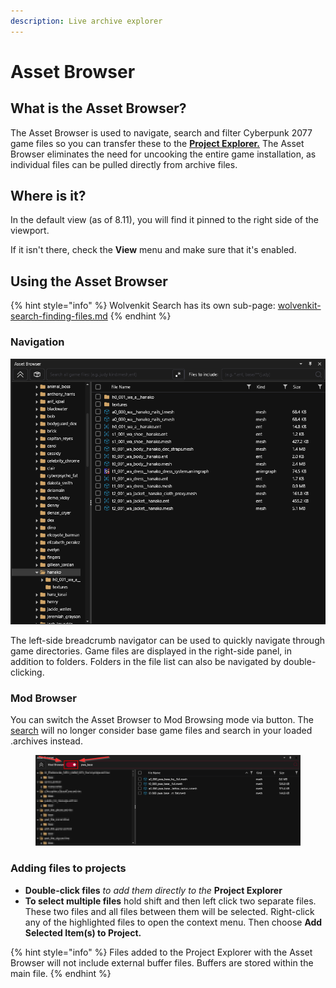 ```yaml
---
description: Live archive explorer
---
```


# Asset Browser

## What is the Asset Browser?

The Asset Browser is used to navigate, search and filter Cyberpunk 2077 game files so you can transfer these to the [**Project Explorer.**](project-explorer.md) The Asset Browser eliminates the need for uncooking the entire game installation, as individual files can be pulled directly from archive files.

## Where is it?

In the default view (as of 8.11), you will find it pinned to the right side of the viewport.

If it isn't there, check the **View** menu and make sure that it's enabled.

## Using the Asset Browser

{% hint style="info" %}
Wolvenkit Search has its own sub-page: [wolvenkit-search-finding-files.md](../usage/wolvenkit-search-finding-files.md "mention")
{% endhint %}

### Navigation

![](<../../.gitbook/assets/8.5 Asset Browser.png>)

The left-side breadcrumb navigator can be used to quickly navigate through game directories. Game files are displayed in the right-side panel, in addition to folders. Folders in the file list can also be navigated by double-clicking.

### Mod Browser

You can switch the Asset Browser to Mod Browsing mode via button. The [search](asset-browser.md#search) will no longer consider base game files and search in your loaded .archives instead.

<figure><img src="../../.gitbook/assets/asset_browser_mod_browser (1).png" alt=""><figcaption></figcaption></figure>

### Adding files to projects

* **Double-click files** _to add them directly to the_ **Project Explorer**
* **To select multiple files** hold shift and then left click two separate files. These two files and all files between them will be selected. Right-click any of the highlighted files to open the context menu. Then choose **Add Selected Item(s) to Project.**

{% hint style="info" %}
Files added to the Project Explorer with the Asset Browser will not include external buffer files. Buffers are stored within the main file.
{% endhint %}



